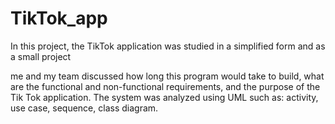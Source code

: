 # TikTok_app
In this project, the TikTok application was studied in a simplified form and as a small project

me and my team discussed how long this program would take to build, what are the functional and non-functional requirements, and the purpose of the Tik Tok application. The system was analyzed using UML such as: activity, use case, sequence, class diagram.
